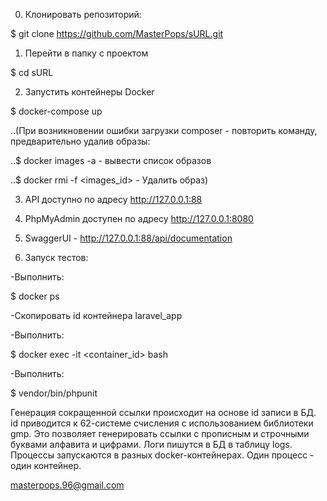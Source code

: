 0. Клонировать репозиторий:

$ git clone https://github.com/MasterPops/sURL.git

1. Перейти в папку с проектом

$ cd sURL

2. Запустить контейнеры Docker

$ docker-compose up

..(При возникновении ошибки загрузки composer - повторить команду, предварительно удалив образы:

..$ docker images -a - вывести список образов

..$ docker rmi -f <images_id> - Удалить образ)

3. API доступно по адресу http://127.0.0.1:88

4. PhpMyAdmin доступен по адресу http://127.0.0.1:8080

5. SwaggerUI - http://127.0.0.1:88/api/documentation

6. Запуск тестов:

-Выполнить:

$ docker ps

-Скопировать id контейнера laravel_app

-Выполнить:

$ docker exec -it <container_id> bash

-Выполнить:

$ vendor/bin/phpunit


Генерация сокращенной ссылки происходит на основе id записи в БД. id приводится к 62-системе счисления с использованием библиотеки gmp. Это позволяет генерировать ссылки с  прописным и строчными буквами алфавита и цифрами.
Логи пишутся в БД в таблицу logs. Процессы запускаются в разных docker-контейнерах. Один процесс - один контейнер.

masterpops.96@gmail.com
